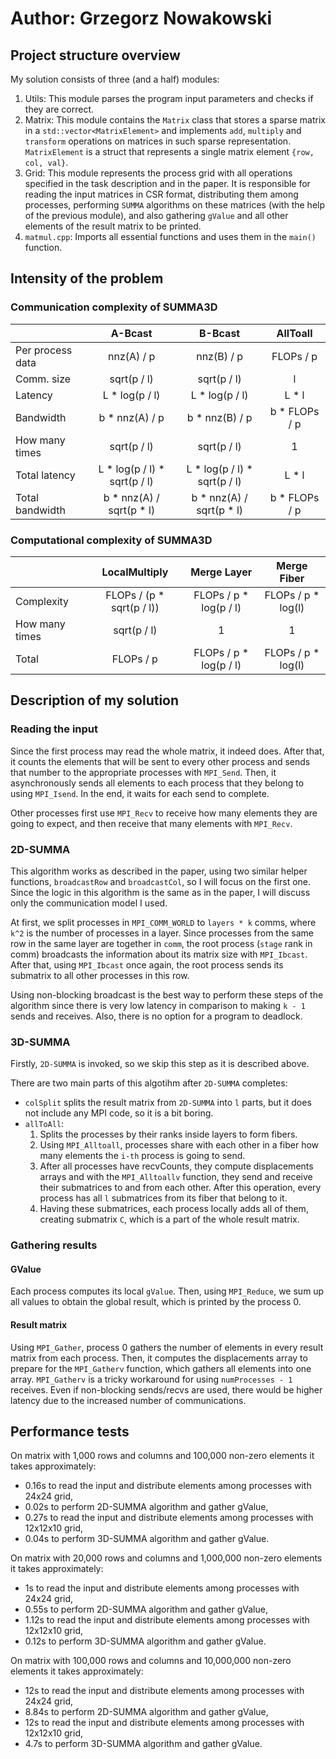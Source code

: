 # Author: Grzegorz Nowakowski

## Project structure overview
My solution consists of three (and a half) modules:
1. Utils: This module parses the program input parameters and checks if they are correct.
1. Matrix: This module contains the `Matrix` class that stores a sparse matrix in a `std::vector<MatrixElement>` and implements `add`, `multiply` and `transform` operations on matrices in such sparse representation. `MatrixElement` is a struct that represents a single matrix element `{row, col, val}`.
1. Grid: This module represents the process grid with all operations specified in the task description and in the paper. It is responsible for reading the input matrices in CSR format, distributing them among processes, performing `SUMMA` algorithms on these matrices (with the help of the previous module), and also gathering `gValue` and all other elements of the result matrix to be printed.
1. `matmul.cpp`: Imports all essential functions and uses them in the `main()` function.

## Intensity of the problem

### Communication complexity of SUMMA3D
|                  | A-Bcast                      | B-Bcast                      | AllToall      |
|------------------|:----------------------------:|:----------------------------:|:-------------:|
| Per process data | nnz(A) / p                   | nnz(B) / p                   | FLOPs / p     |
| Comm. size       | sqrt(p / l)                  | sqrt(p / l)                  | l             |
| Latency          | L * log(p / l)               | L * log(p / l)               | L * l         |
| Bandwidth        | b * nnz(A) / p               | b * nnz(B) / p               | b * FLOPs / p |
| How many times   | sqrt(p / l)                  | sqrt(p / l)                  | 1             |
| Total latency    | L * log(p / l) * sqrt(p / l) | L * log(p / l) * sqrt(p / l) | L * l         |
| Total bandwidth  | b * nnz(A) / sqrt(p * l)     | b * nnz(A) / sqrt(p * l)     | b * FLOPs / p |

### Computational complexity of SUMMA3D
|                | LocalMultiply             | Merge Layer            | Merge Fiber        |
|----------------|:-------------------------:|:----------------------:|:------------------:|
| Complexity     | FLOPs / (p * sqrt(p / l)) | FLOPs / p * log(p / l) | FLOPs / p * log(l) |
| How many times | sqrt(p / l)               | 1                      | 1                  |
| Total          | FLOPs / p                 | FLOPs / p * log(p / l) | FLOPs / p * log(l) |

## Description of my solution

### Reading the input
Since the first process may read the whole matrix, it indeed does. After that, it counts the elements that will be sent to every other process and sends that number to the appropriate processes with `MPI_Send`. Then, it asynchronously sends all elements to each process that they belong to using `MPI_Isend`. In the end, it waits for each send to complete.

Other processes first use `MPI_Recv` to receive how many elements they are going to expect, and then receive that many elements with `MPI_Recv`.

### 2D-SUMMA
This algorithm works as described in the paper, using two similar helper functions, `broadcastRow` and `broadcastCol`, so I will focus on the first one. Since the logic in this algorithm is the same as in the paper, I will discuss only the communication model I used.

At first, we split processes in `MPI_COMM_WORLD` to `layers * k` comms, where `k^2` is the number of processes in a layer. Since processes from the same row in the same layer are together in `comm`, the root process (`stage` rank in comm) broadcasts the information about its matrix size with `MPI_Ibcast`. After that, using `MPI_Ibcast` once again, the root process sends its submatrix to all other processes in this row.

Using non-blocking broadcast is the best way to perform these steps of the algorithm since there is very low latency in comparison to making `k - 1` sends and receives. Also, there is no option for a program to deadlock.

### 3D-SUMMA
Firstly, `2D-SUMMA` is invoked, so we skip this step as it is described above.

There are two main parts of this algotihm after `2D-SUMMA` completes:
- `colSplit` splits the result matrix from `2D-SUMMA` into `l` parts, but it does not include any MPI code, so it is a bit boring.
- `allToAll`:
    1. Splits the processes by their ranks inside layers to form fibers.
    1. Using `MPI_Alltoall`, processes share with each other in a fiber how many elements the `i-th` process is going to send.
    1. After all processes have recvCounts, they compute displacements arrays and with the `MPI_Alltoallv` function, they send and receive their submatrices to and from each other. After this operation, every process has all `l` submatrices from its fiber that belong to it.
    1. Having these submatrices, each process locally adds all of them, creating submatrix `C`, which is a part of the whole result matrix.

### Gathering results

#### GValue
Each process computes its local `gValue`. Then, using `MPI_Reduce`, we sum up all values to obtain the global result, which is printed by the process 0.

#### Result matrix
Using `MPI_Gather`, process 0 gathers the number of elements in every result matrix from each process. Then, it computes the displacements array to prepare for the `MPI_Gatherv` function, which gathers all elements into one array. `MPI_Gatherv` is a tricky workaround for using `numProcesses - 1` receives. Even if non-blocking sends/recvs are used, there would be higher latency due to the increased number of communications.

## Performance tests
On matrix with 1,000 rows and columns and 100,000 non-zero elements it takes approximately:
- 0.16s to read the input and distribute elements among processes with 24x24 grid,
- 0.02s to perform 2D-SUMMA algorithm and gather gValue,
- 0.27s to read the input and distribute elements among processes with 12x12x10 grid,
- 0.04s to perform 3D-SUMMA algorithm and gather gValue.

On matrix with 20,000 rows and columns and 1,000,000 non-zero elements it takes approximately:
- 1s to read the input and distribute elements among processes with 24x24 grid,
- 0.55s to perform 2D-SUMMA algorithm and gather gValue,
- 1.12s to read the input and distribute elements among processes with 12x12x10 grid,
- 0.12s to perform 3D-SUMMA algorithm and gather gValue.

On matrix with 100,000 rows and columns and 10,000,000 non-zero elements it takes approximately:
- 12s to read the input and distribute elements among processes with 24x24 grid,
- 8.84s to perform 2D-SUMMA algorithm and gather gValue,
- 12s to read the input and distribute elements among processes with 12x12x10 grid,
- 4.7s to perform 3D-SUMMA algorithm and gather gValue.
